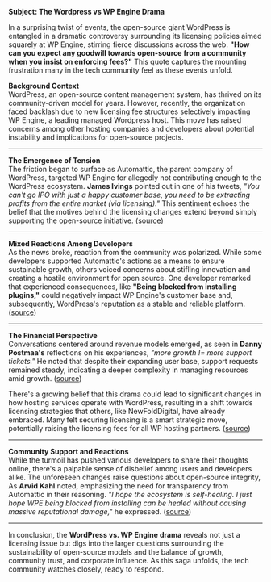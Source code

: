 **Subject: The Wordpress vs WP Engine Drama**

In a surprising twist of events, the open-source giant WordPress is entangled in a dramatic controversy surrounding its licensing policies aimed squarely at WP Engine, stirring fierce discussions across the web. **"How can you expect any goodwill towards open-source from a community when you insist on enforcing fees?"** This quote captures the mounting frustration many in the tech community feel as these events unfold.

**Background Context**  
WordPress, an open-source content management system, has thrived on its community-driven model for years. However, recently, the organization faced backlash due to new licensing fee structures selectively impacting WP Engine, a leading managed Wordpress host. This move has raised concerns among other hosting companies and developers about potential instability and implications for open-source projects.

---

**The Emergence of Tension**  
The friction began to surface as Automattic, the parent company of WordPress, targeted WP Engine for allegedly not contributing enough to the WordPress ecosystem. **James Ivings** pointed out in one of his tweets, _"You can't go IPO with just a happy customer base, you need to be extracting profits from the entire market (via licensing)."_ This sentiment echoes the belief that the motives behind the licensing changes extend beyond simply supporting the open-source initiative. ([source](https://twitter.com/jamesivings/status/1839422193681481750))

---

**Mixed Reactions Among Developers**  
As the news broke, reaction from the community was polarized. While some developers supported Automattic's actions as a means to ensure sustainable growth, others voiced concerns about stifling innovation and creating a hostile environment for open source. One developer remarked that experienced consequences, like **"Being blocked from installing plugins,"** could negatively impact WP Engine's customer base and, subsequently, WordPress's reputation as a stable and reliable platform. ([source](https://twitter.com/arvidkahl/status/1839445536686174387))

---

**The Financial Perspective**  
Conversations centered around revenue models emerged, as seen in **Danny Postmaa's** reflections on his experiences, _"more growth != more support tickets."_ He noted that despite their expanding user base, support requests remained steady, indicating a deeper complexity in managing resources amid growth. ([source](https://twitter.com/dannypostmaa/status/1839847665338925293))

There's a growing belief that this drama could lead to significant changes in how hosting services operate with WordPress, resulting in a shift towards licensing strategies that others, like NewFoldDigital, have already embraced. Many felt securing licensing is a smart strategic move, potentially raising the licensing fees for all WP hosting partners. ([source](https://twitter.com/jessethanley/status/1839569215000588641))

---

**Community Support and Reactions**  
While the turmoil has pushed various developers to share their thoughts online, there's a palpable sense of disbelief among users and developers alike. The unforeseen changes raise questions about open-source integrity, As **Arvid Kahl** noted, emphasizing the need for transparency from Automattic in their reasoning. _"I hope the ecosystem is self-healing. I just hope WPE being blocked from installing can be healed without causing massive reputational damage,"_ he expressed. ([source](https://twitter.com/arvidkahl/status/1839445536686174387))

---

In conclusion, the **WordPress vs. WP Engine drama** reveals not just a licensing issue but digs into the larger questions surrounding the sustainability of open-source models and the balance of growth, community trust, and corporate influence. As this saga unfolds, the tech community watches closely, ready to respond.
